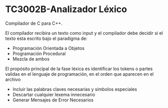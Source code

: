 # TC3002B-Analizador Léxico
Compilador de C para C++.

El compilador recibira un texto como input y el compilador debe decidir si el texto esta escrito bajo el paradigma de:
- Programación Orientada a Objetos
- Programación Procedural
- Mezcla de ambos

El propósito principal de la fase léxica es identificar los tokens o partes validas en el lenguaje de programación, en el orden que aparecen en el archivo
- Incluir las palabras claves necesarias y simbolos especiales
- Descartar cualquier lexema innecesario
- Generar Mensajes de Error Necesarios
